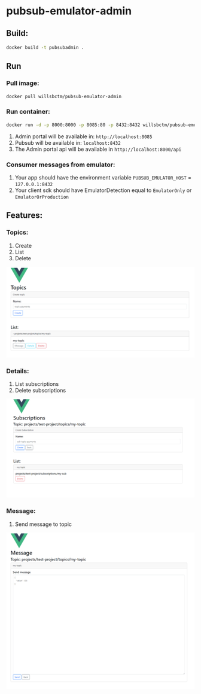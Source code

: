 # pubsub-emulator-admin

## Build:
```sh
docker build -t pubsubadmin .
```

## Run
### Pull image:
```sh
docker pull willsbctm/pubsub-emulator-admin
```

### Run container:
```sh
docker run -d -p 8000:8000 -p 8085:80 -p 8432:8432 willsbctm/pubsub-emulator-admin
```

1. Admin portal will be available in: `http://localhost:8085`
2. Pubsub will be available in: `localhost:8432`
3. The Admin portal api will be available in `http://localhost:8000/api`

### Consumer messages from emulator:
1. Your app should have the environment variable `PUBSUB_EMULATOR_HOST` = `127.0.0.1:8432` 
2. Your client sdk should have EmulatorDetection equal to `EmulatorOnly` or `EmulatorOrProduction`

## Features:

### Topics:
1. Create
2. List
3. Delete

![topics](./images/topic.PNG)

### Details:
1. List subscriptions
2. Delete subscriptions

![sub](./images/sub.PNG)

### Message:
1. Send message to topic

![message](./images/message.PNG)